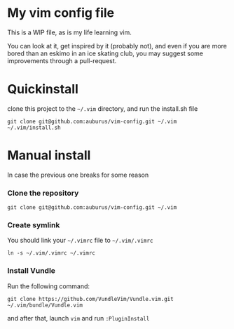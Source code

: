 # My vim config file

This is a WIP file, as is my life learning vim.

You can look at it, get inspired by it (probably not), and even if
you are more bored than an eskimo in an ice skating club, you may
suggest some improvements through a pull-request.

# Quickinstall
clone this project to the `~/.vim` directory, and run the install.sh file
```
git clone git@github.com:auburus/vim-config.git ~/.vim
~/.vim/install.sh
```

# Manual install
In case the previous one breaks for some reason

### Clone the repository

```
git clone git@github.com:auburus/vim-config.git ~/.vim
```

### Create symlink

You should link your `~/.vimrc` file to `~/.vim/.vimrc`

```
ln -s ~/.vim/.vimrc ~/.vimrc
```

### Install Vundle

Run the following command:

```
git clone https://github.com/VundleVim/Vundle.vim.git ~/.vim/bundle/Vundle.vim
```

and after that, launch `vim` and run `:PluginInstall`

